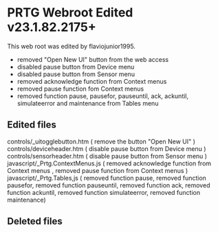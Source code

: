 # PRTG Webroot Edited v23.1.82.2175+

This web root was edited by flaviojunior1995.
- removed "Open New UI" button from the web access
- disabled pause button from Device menu
- disabled pause button from Sensor menu
- removed acknowledge function from Context menus
- removed pause function fom Context menus
- removed function pause, pausefor, pauseuntil, ack, ackuntil, simulateerror and maintenance from Tables menu

## Edited files

controls/_uitogglebutton.htm ( remove the button "Open New UI" )
controls/deviceheader.htm ( disable pause button from Device menu )
controls/sensorheader.htm ( disable pause button from Sensor menu )
javascript/_Prtg.ContextMenus.js ( removed acknowledge function from Context menus , removed pause function from Context menus )
javascript/_Prtg.Tables,js ( removed function pause, removed function pausefor, removed function pauseuntil, removed function ack, removed function ackuntil, removed function simulateerror, removed function maintenance)

## Deleted files


